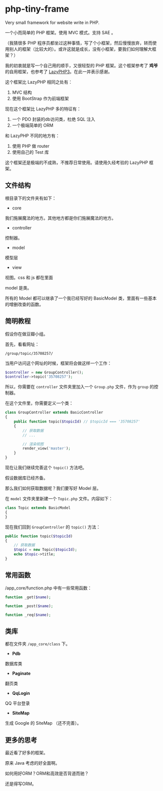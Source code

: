 php-tiny-frame
==============

Very small framework for website write in PHP.

一个小而简单的 PHP 框架。使用 MVC 模式。支持 SAE 。

（我猜很多 PHP 程序员都坐过这种事情，写了个小框架，然后慢慢放弃，转而使用别人的框架（比较大的）。或许这就是成长，没有小框架，要我们如何理解大框架？）

我的初衷就是写一个自己用的顺手，又很轻型的 PHP 框架。这个框架参考了 **鸡爷** 的自用框架，也参考了 [LazyPHP3](https://github.com/easychen/LazyPHP)。在此一并表示感谢。

这个框架比 LazyPHP 相同之处有：

1. MVC 结构
2. 使用 BootStrap 作为前端框架

现在这个框架比 LazyPHP 多的特征有：

1. 一个 PDO 封装的db访问类，杜绝 SQL 注入
2. 一个极端简单的 ORM

和 LazyPHP 不同的地方有：

1. 使用 PHP 做 router
1. 使用自己的 Test 库

这个框架还是极端的不成熟，不推荐日常使用。请使用久经考验的 LazyPHP 框架。

文件结构
---------------

根目录下的文件夹有如下：

* core

 我们施展魔法的地方。其他地方都是你们施展魔法的地方。

* controller

 控制器。

* model
 
 模型层

* view

 视图。css 和 js 都在里面

model 是类。

所有的 Model 都可以继承了一个我已经写好的 BasicModel 类，里面有一些基本的增删改查的函数。


简明教程
--------------

假设你在做豆瓣小组。

首先，看看网址：

`/group/topic/35708257/`

当用户访问这个网址的时候，框架将会做这样一个工作：

```php
$controller = new GroupController();
$controller->topic('35708257');
```

所以，你需要在 `controller` 文件夹里加入一个 `Group.php` 文件，作为 `group` 的控制器。

在这个文件里，你需要定义一个类：

```php
class GroupController extends BasicController
{
    public function topic($topicId) // $topicId === '35708257'
    {
        // 获取数据
        // ...

        // 渲染视图
        render_view('master');
    }
}
```

现在让我们继续完善这个 `topic()` 方法吧。

假设数据库已经齐备。

那么我们如何获取数据呢？我们要写好 Model 层。

在 `model` 文件夹里新建一个 `Topic.php` 文件。内容如下：

```php
class Topic extends BasicModel
{
}
```

现在我们回到 `GroupController` 的 `topic()` 方法：

```php
public function topic($topicId)
{
    // 获取数据
    $topic = new Topic($topicId);
    echo $topic->title;
}
```


常用函数
--------

/app_core/function.php 中有一些常用函数：

```php
function _get($name);

function _post($name);

function _req($name);
```

类库
-----

都在文件夹 `/app_core/class` 下。

- **Pdb**

 数据库类

- **Paginate**

 翻页类

- **QqLogin**

 QQ 平台登录

- **SiteMap**

 生成 Google 的 SiteMap （还不完善）。

更多的思考
-----------

最近看了好多的框架。

原来 Java 考虑的好全面啊。

如何用好ORM？ORM和高效是否背道而驰？

还是得写ORM。

